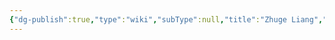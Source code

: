 ```yaml
---
{"dg-publish":true,"type":"wiki","subType":null,"title":"Zhuge Liang","englishTitle":"Zhuge Liang","year":"","dataSource":"Wikipedia API","url":"https://en.wikipedia.org/wiki/Zhuge_Liang","id":267666,"wikiUrl":"https://en.wikipedia.org/wiki/Zhuge_Liang","lastUpdated":"01/02/2023","length":65264,"tags":["mediaDB/wiki"],"permalink":"/resources/people/zhuge-liang/","dgPassFrontmatter":true,"noteIcon":"3","created":"2023-11-14T21:08:33.994+05:30","updated":"2023-12-12T23:35:01.459+05:30"}
---
```


